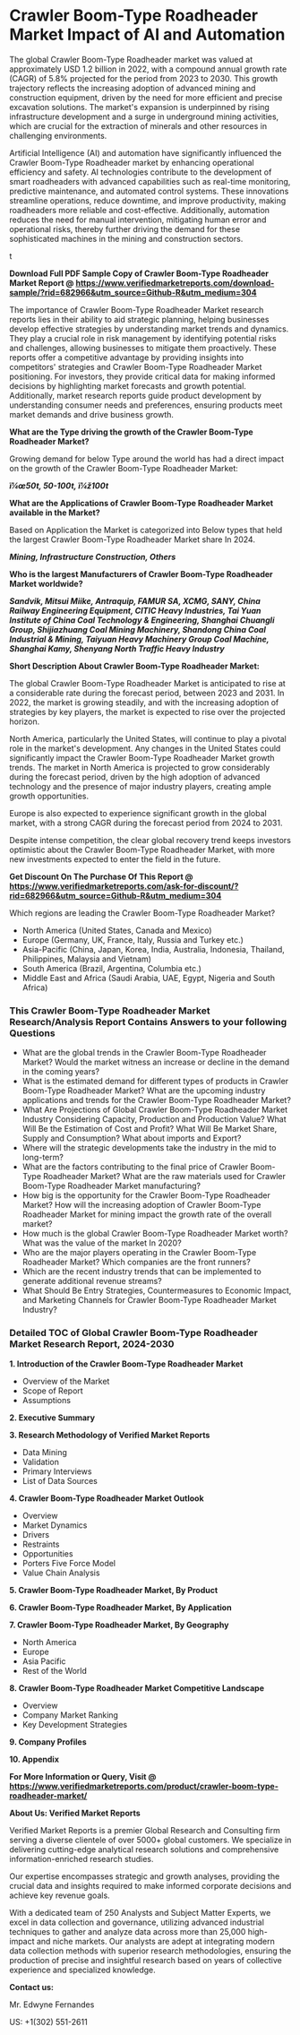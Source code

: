 <meta name="title" content="Global Crawler Boom-Type Roadheader Market Impact of AI and Automation"><meta name="description" content="The global Crawler Boom-Type Roadheader market was valued at approximately USD 1.2 billion in 2022, with a compound annual growth rate (CAGR) of 5.8% projected for the"><meta name="title" content="Crawler Boom-Type Roadheader Market Size, Share, Scope, Trends, Growth, Opportunities, Analysis, Forecast"><h1>Crawler Boom-Type Roadheader Market Impact of AI and Automation</h1><p>The global Crawler Boom-Type Roadheader market was valued at approximately USD 1.2 billion in 2022, with a compound annual growth rate (CAGR) of 5.8% projected for the period from 2023 to 2030. This growth trajectory reflects the increasing adoption of advanced mining and construction equipment, driven by the need for more efficient and precise excavation solutions. The market's expansion is underpinned by rising infrastructure development and a surge in underground mining activities, which are crucial for the extraction of minerals and other resources in challenging environments.</p><p>Artificial Intelligence (AI) and automation have significantly influenced the Crawler Boom-Type Roadheader market by enhancing operational efficiency and safety. AI technologies contribute to the development of smart roadheaders with advanced capabilities such as real-time monitoring, predictive maintenance, and automated control systems. These innovations streamline operations, reduce downtime, and improve productivity, making roadheaders more reliable and cost-effective. Additionally, automation reduces the need for manual intervention, mitigating human error and operational risks, thereby further driving the demand for these sophisticated machines in the mining and construction sectors.</p>t</p><p id="" class=""><strong>Download Full PDF Sample Copy of Crawler Boom-Type Roadheader Market Report @ <a href="https://www.verifiedmarketreports.com/download-sample/?rid=682966&utm_source=Github-R&utm_medium=304" target="_blank">https://www.verifiedmarketreports.com/download-sample/?rid=682966&utm_source=Github-R&utm_medium=304</a></strong></p><p>The importance of&nbsp;Crawler Boom-Type Roadheader Market research reports lies in their ability to aid strategic planning, helping businesses develop effective strategies by understanding market trends and dynamics. They play a crucial role in risk management by identifying potential risks and challenges, allowing businesses to mitigate them proactively. These reports offer a competitive advantage by providing insights into competitors' strategies and Crawler Boom-Type Roadheader Market positioning. For investors, they provide critical data for making informed decisions by highlighting market forecasts and growth potential. Additionally, market research reports guide product development by understanding consumer needs and preferences, ensuring products meet market demands and drive business growth.</p><p><strong>What are the&nbsp;Type driving the growth of the Crawler Boom-Type Roadheader Market?</strong></p><p id="" class="">Growing demand for below Type around the world has had a direct impact on the growth of the Crawler Boom-Type Roadheader Market:</p><em><strong>ï¼œ50t, 50-100t, ï¼ž100t</strong></em></p><strong>What are the&nbsp;Applications&nbsp;of Crawler Boom-Type Roadheader Market available in the Market?</strong></p><p id="" class="">Based on Application the Market is categorized into Below types that held the largest Crawler Boom-Type Roadheader Market share In 2024.</p><em><strong>Mining, Infrastructure Construction, Others</strong></em></p><strong>Who is the largest Manufacturers of Crawler Boom-Type Roadheader Market worldwide?</strong></p><p><em><strong>Sandvik, Mitsui Miike, Antraquip, FAMUR SA, XCMG, SANY, China Railway Engineering Equipment, CITIC Heavy Industries, Tai Yuan Institute of China Coal Technology & Engineering, Shanghai Chuangli Group, Shijiazhuang Coal Mining Machinery, Shandong China Coal Industrial & Mining, Taiyuan Heavy Machinery Group Coal Machine, Shanghai Kamy, Shenyang North Traffic Heavy Industry</strong></em></p><p id="" class=""><strong>Short Description About Crawler Boom-Type Roadheader Market:</strong></p><p>The global Crawler Boom-Type Roadheader Market is anticipated to rise at a considerable rate during the forecast period, between 2023 and 2031. In 2022, the market is growing steadily, and with the increasing adoption of strategies by key players, the market is expected to rise over the projected horizon.</p><p>North America, particularly the United States, will continue to play a pivotal role in the market's development. Any changes in the United States could significantly impact the Crawler Boom-Type Roadheader Market growth trends. The market in North America is projected to grow considerably during the forecast period, driven by the high adoption of advanced technology and the presence of major industry players, creating ample growth opportunities.</p><p>Europe is also expected to experience significant growth in the global market, with a strong CAGR during the forecast period from 2024 to 2031.</p><p>Despite intense competition, the clear global recovery trend keeps investors optimistic about the Crawler Boom-Type Roadheader Market, with more new investments expected to enter the field in the future.</p><p id="" class=""><strong>Get Discount On The Purchase Of This Report @ <a href="https://www.verifiedmarketreports.com/ask-for-discount/?rid=682966&utm_source=Github-R&utm_medium=304" target="_blank">https://www.verifiedmarketreports.com/ask-for-discount/?rid=682966&utm_source=Github-R&utm_medium=304</a></strong></p>Which regions are leading the Crawler Boom-Type Roadheader Market?</p><ul><li>North America (United States, Canada and Mexico)</li><li>Europe (Germany, UK, France, Italy, Russia and Turkey etc.)</li><li>Asia-Pacific (China, Japan, Korea, India, Australia, Indonesia, Thailand, Philippines, Malaysia and Vietnam)</li><li>South America (Brazil, Argentina, Columbia etc.)</li><li>Middle East and Africa (Saudi Arabia, UAE, Egypt, Nigeria and South Africa)</li></ul><h3 id="" class="">This Crawler Boom-Type Roadheader Market Research/Analysis Report Contains Answers to your following Questions</h3><ul><li>What are the global trends in the Crawler Boom-Type Roadheader Market? Would the market witness an increase or decline in the demand in the coming years?</li><li>What is the estimated demand for different types of products in Crawler Boom-Type Roadheader Market? What are the upcoming industry applications and trends for the Crawler Boom-Type Roadheader Market?</li><li>What Are Projections of Global Crawler Boom-Type Roadheader Market Industry Considering Capacity, Production and Production Value? What Will Be the Estimation of Cost and Profit? What Will Be Market Share, Supply and Consumption? What about imports and Export?</li><li>Where will the strategic developments take the industry in the mid to long-term?</li><li>What are the factors contributing to the final price of Crawler Boom-Type Roadheader Market? What are the raw materials used for Crawler Boom-Type Roadheader Market manufacturing?</li><li>How big is the opportunity for the Crawler Boom-Type Roadheader Market? How will the increasing adoption of Crawler Boom-Type Roadheader Market for mining impact the growth rate of the overall market?</li><li>How much is the global Crawler Boom-Type Roadheader Market worth? What was the value of the market In 2020?</li><li>Who are the major players operating in the Crawler Boom-Type Roadheader Market? Which companies are the front runners?</li><li>Which are the recent industry trends that can be implemented to generate additional revenue streams?</li><li>What Should Be Entry Strategies, Countermeasures to Economic Impact, and Marketing Channels for Crawler Boom-Type Roadheader Market Industry?</li></ul><h3 id="" class="">Detailed TOC of Global Crawler Boom-Type Roadheader Market Research Report, 2024-2030</h3><p id="" class=""><strong>1. Introduction of the Crawler Boom-Type Roadheader Market</strong></p><ul><li>Overview of the Market</li><li>Scope of Report</li><li>Assumptions</li></ul><p id="" class=""><strong>2. Executive Summary</strong></p><p id="" class=""><strong>3. Research Methodology of Verified Market Reports</strong></p><ul><li>Data Mining</li><li>Validation</li><li>Primary Interviews</li><li>List of Data Sources</li></ul><p id="" class=""><strong>4. Crawler Boom-Type Roadheader Market Outlook</strong></p><ul><li>Overview</li><li>Market Dynamics</li><li>Drivers</li><li>Restraints</li><li>Opportunities</li><li>Porters Five Force Model</li><li>Value Chain Analysis</li></ul><p id="" class=""><strong>5. Crawler Boom-Type Roadheader Market, By Product</strong></p><p id="" class=""><strong>6. Crawler Boom-Type Roadheader Market, By Application</strong></p><p id="" class=""><strong>7. Crawler Boom-Type Roadheader Market, By Geography</strong></p><ul><li>North America</li><li>Europe</li><li>Asia Pacific</li><li>Rest of the World</li></ul><p id="" class=""><strong>8. Crawler Boom-Type Roadheader Market Competitive Landscape</strong></p><ul><li>Overview</li><li>Company Market Ranking</li><li>Key Development Strategies</li></ul><p id="" class=""><strong>9. Company Profiles</strong></p><p id="" class=""><strong>10. Appendix</strong></p><p id="" class=""><strong>For More Information or Query, Visit @ <a href="https://www.verifiedmarketreports.com/product/crawler-boom-type-roadheader-market/" target="_blank">https://www.verifiedmarketreports.com/product/crawler-boom-type-roadheader-market/</a></strong></p><p id="" class=""><strong>About Us: Verified Market Reports</strong></p><p id="" class="">Verified Market Reports is a premier Global Research and Consulting firm serving a diverse clientele of over 5000+ global customers. We specialize in delivering cutting-edge analytical research solutions and comprehensive information-enriched research studies.</p><p id="" class="">Our expertise encompasses strategic and growth analyses, providing the crucial data and insights required to make informed corporate decisions and achieve key revenue goals.</p><p id="" class="">With a dedicated team of 250 Analysts and Subject Matter Experts, we excel in data collection and governance, utilizing advanced industrial techniques to gather and analyze data across more than 25,000 high-impact and niche markets. Our analysts are adept at integrating modern data collection methods with superior research methodologies, ensuring the production of precise and insightful research based on years of collective experience and specialized knowledge.</p><p id="" class=""><strong>Contact us:</strong></p><p id="" class="">Mr. Edwyne Fernandes</p><p id="" class="">US: +1(302) 551-2611</p>